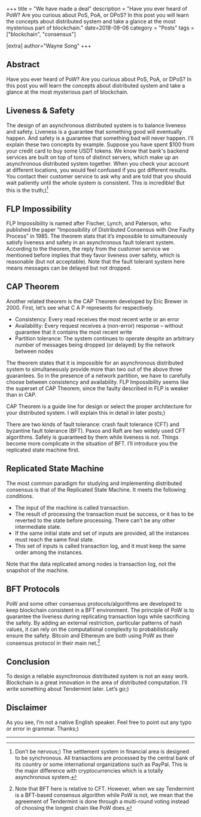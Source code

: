 +++
title = "We have made a deal"
description = "Have you ever heard of PoW? Are you curious about PoS, PoA, or DPoS? In this post you will learn the concepts about distributed system and take a glance at the most mysterious part of blockchain."
date=2018-09-06
category = "Posts"
tags = ["blockchain", "consensus"]

[extra]
author="Wayne Song"
+++

## Abstract

Have you ever heard of PoW? Are you curious about PoS, PoA, or DPoS? In this post you will learn the concepts about distributed system and take a glance at the most mysterious part of blockchain.

## Liveness & Safety
The design of an asynchronous distributed system is to balance liveness and safety. Liveness is a guarantee that something good will eventually happen. And safety is a guarantee that something bad will never happen. I’ll explain these two concepts by example. Suppose you have spent $100 from your credit card to buy some USDT tokens. We know that bank's backend services are built on top of tons of distinct servers, which make up an asynchronous distributed system together. When you check your account at different locations, you would feel confused if you got different results. You contact their customer service to ask why and are told that you should wait patiently until the whole system is consistent. This is incredible! But this is the truth;)[^sync]


## FLP Impossibility
FLP Impossibility is named after Fischer, Lynch, and Paterson, who published the paper “Impossibility of Distributed Consensus with One Faulty Process” in 1985. The theorem stats that it’s impossible to simultaneously satisfy liveness and safety in an asynchronous fault tolerant system. According to the theorem, the reply from the customer service we mentioned before implies that they favor liveness over safety, which is reasonable (but not acceptable). Note that the fault tolerant system here means messages can be delayed but not dropped.

## CAP Theorem
Another related theorem is the CAP Theorem developed by Eric Brewer in 2000. First, let’s see what C A P represents for respectively.

* Consistency: Every read receives the most recent write or an error
* Availability: Every request receives a (non-error) response – without guarantee that it contains the most recent write
* Partition tolerance: The system continues to operate despite an arbitrary number of messages being dropped (or delayed) by the network between nodes

The theorem states that it is impossible for an asynchronous distributed system to simultaneously provide more than two out of the above three guarantees. So in the presence of a network partition, we have to carefully choose between consistency and availability. FLP Impossibility seems like the superset of CAP Theorem, since the faulty described in FLP is weaker than in CAP. 

CAP Theorem is a guide line for design or select the proper architecture for your distributed system. I will explain this in detail in later posts;)

There are two kinds of fault tolerance: crash fault tolerance (CFT) and byzantine fault tolerance (BFT). Paxos and Raft are two widely used CFT algorithms. Safety is guaranteed by them while liveness is not. Things become more complicate in the situation of BFT. I’ll introduce you the replicated state machine first.

## Replicated State Machine

The most common paradigm for studying and implementing distributed consensus is that of the Replicated State Machine. It meets the following conditions.
* The input of the machine is called transaction.
* The result of processing the transaction must be success, or it has to be reverted to the state before processing. There can’t be any other intermediate state.
* If the same initial state and set of inputs are provided, all the instances must reach the same final state.
* This set of inputs is called transaction log, and it must keep the same order among the instances.

Note that the data replicated among nodes is transaction log, not the snapshot of the machine. 

## BFT Protocols
PoW and some other consensus protocols/algorithms are developed to keep blockchain consistent in a BFT environment. The principle of PoW is to guarantee the liveness during replicating transaction logs while sacrificing the safety. By adding an external restriction, particular patterns of hash values, it can rely on the computational complexity to probabilistically ensure the safety. Bitcoin and Ethereum are both using PoW as their consensus protocol in their main net.[^bft]


## Conclusion
To design a reliable asynchronous distributed system is not an easy work. Blockchain is a great innovation in the area of distributed computation. I’ll write something about Tendermint later. Let’s go;)

## Disclaimer
As you see, I’m not a native English speaker. Feel free to point out any typo or error in grammar. Thanks;)

---
[^sync]: Don’t be nervous;) The settlement system in financial area is designed to be synchronous. All transactions are processed by the central bank of its country or some international organizations such as PayPal. This is the major difference with cryptocurrencies which is a totally asynchronous system.

[^bft]: Note that BFT here is relative to CFT. However, when we say Tendermint is a BFT-based consensus algorithm while PoW is not, we mean that the agreement of Tendermint is done through a multi-round voting instead of choosing the longest chain like PoW does.
